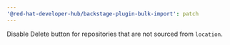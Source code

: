 ```yaml
---
'@red-hat-developer-hub/backstage-plugin-bulk-import': patch
---
```


Disable Delete button for repositories that are not sourced from `location`.
